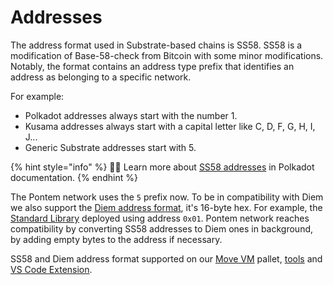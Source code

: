 # Addresses

The address format used in Substrate-based chains is SS58. SS58 is a modification of Base-58-check from Bitcoin with some minor modifications. Notably, the format contains an address type prefix that identifies an address as belonging to a specific network.

For example:

* Polkadot addresses always start with the number 1.
* Kusama addresses always start with a capital letter like C, D, F, G, H, I, J...
* Generic Substrate addresses start with 5.

{% hint style="info" %}
🧙‍♂️ Learn more about [SS58 addresses](https://wiki.polkadot.network/docs/en/learn-accounts) in Polkadot documentation.
{% endhint %}

The Pontem network uses the `5` prefix now. To be in compatibility with Diem we also support the [Diem address format](https://developers.diem.com/main/docs/move-primitives-address), it's 16-byte hex. For example, the [Standard Library](../move_vm/stdlib.md) deployed using address `0x01`. Pontem network reaches compatibility by converting SS58 addresses to Diem ones in background, by adding empty bytes to the address if necessary.

SS58 and Diem address format supported on our [Move VM](../move_vm/pallet.md) pallet, [tools](../move_vm/compiler_&_toolset.md) and [VS Code Extension](https://marketplace.visualstudio.com/items?itemName=PontemNetwork.move-language).
